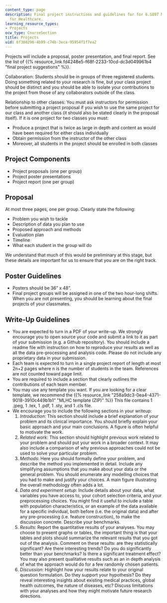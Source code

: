 ```yaml
---
content_type: page
description: Final project instructions and guidelines for for 6.S897 Machine Learning
  for Healthcare.
learning_resource_types:
- Projects
ocw_type: CourseSection
title: Projects
uid: 8f308296-4b99-c74b-3eca-95954f1f7ea2
---
```


Projects will include a proposal, poster presentation, and final report. See the list of {{% resource_link fd4248e5-f68f-2233-10cd-dc3d049961b4 "final project suggestions" %}}.

Collaboration: Students should be in groups of three registered students. Doing something related to your research is fine, but your class project should be distinct and you should be able to isolate your contributions to the project from those of any collaborators outside of the class.

Relationship to other classes: You must ask instructors for permission before submitting a project proposal if you wish to use the same project for our class and another class (it should also be stated clearly in the proposal itself). If it is one project for two classes you must:

*   Produce a project that is twice as large in depth and content as would have been required for either class individually
*   Obtain permission from the instructor of the other class
*   Moreover, all students in the project should be enrolled in both classes

Project Components
------------------

*   Project proposals (one per group)
*   Project poster presentations
*   Project report (one per group)

Proposal
--------

At most three pages, one per group. Clearly state the following:

*   Problem you wish to tackle
*   Description of data you plan to use
*   Proposed approach and methods
*   Evaluation plan
*   Timeline
*   What each student in the group will do

We understand that much of this would be preliminary at this stage, but these details are important for us to ensure that you are on the right track.

Poster Guidelines
-----------------

*   Posters should be 36” x 48”. 
*   Final project groups will be assigned in one of the two hour-long shifts. When you are not presenting, you should be learning about the final projects of your classmates.

Write-Up Guidelines
-------------------

*   You are expected to turn in a PDF of your write-up. We strongly encourage you to open source your code and submit a link to it as part of your submission (e.g. a Github repository). You should include a readme file with instruction on how to reproduce your results as well as all the data pre-processing and analysis code. Please do not include any proprietary data in your submission.
*   Each team is expected to turn in a single project report of length at most 2n+2 pages where n is the number of students in the team. References are not counted toward page limit.
*   You are required to include a section that clearly outlines the contributions of each team member.
*   You may use any template you want. If you are looking for a clear template, we recommend the {{% resource_link "258a9dc3-0ea4-4371-9018-3910c449b1b1" "MLHC template (ZIP)" %}} This file contains 1 .jpeg, 1 .tex, 1 .pdf, 1 .sty, and 1 .cls file.
*   We encourage you to include the following sections in your writeup:
    1.  _Introduction_: This section should include a brief explanation of your problem and its clinical importance. You should briefly explain your basic approach and your main conclusions. A figure is often helpful to motivate the work.
    2.  _Related work_: This section should highlight previous work related to your problem and should put your work in a broader context. It may also include a comparison of why previous approaches could not be used to solve your particular problem.
    3.  _Methods_: Here you should formally define your problem, and describe the method you implemented in detail. Include any simplifying assumptions that you make about your data or the general problem. You should enumerate any modelling choices that you had to make and justify your choices. A main figure illustrating the overall methodology often adds a lot.
    4.  _Data and experiment setup_: Include details about your data, what variables you have access to, your cohort selection criteria, and your preprocessing choices. You might find it useful to include a table with population characteristics, or an example of the data available for a specific individual, both before (i.e. the original data) and after any pre-processing (i.e. feature construction), to make the discussion concrete. Describe your benchmarks.
    5.  _Results_: Report the quantitative results of your analyses. You may choose to present graphs or tables, the important thing is that your tables and plots should summarize the relevant results that you got out of the analysis. Comment on these results: are they statistically significant? Are there interesting trends? Do you do significantly better than your benchmarks? Is there a significant treatment effect? You may also present qualitative results such as an in depth analysis of what the approach would do for a few randomly chosen patients.
    6.  _Discussion_: Highlight how your results relate to your original question formulation. Do they support your hypothesis? Do they reveal interesting insights about existing medical practices, global health outcomes, the nature of diseases, etc? Discuss limitations with your analyses and how they might motivate future research directions.
